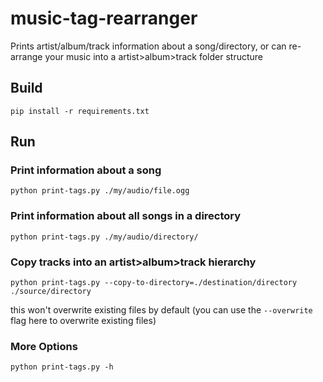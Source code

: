 # music-tag-rearranger

Prints artist/album/track information about a song/directory, or can re-arrange your music into a artist>album>track folder structure

## Build

    pip install -r requirements.txt

## Run

### Print information about a song

    python print-tags.py ./my/audio/file.ogg

### Print information about all songs in a directory

    python print-tags.py ./my/audio/directory/

### Copy tracks into an artist>album>track hierarchy

    python print-tags.py --copy-to-directory=./destination/directory ./source/directory

this won't overwrite existing files by default (you can use the `--overwrite` flag here to overwrite existing files)

### More Options

    python print-tags.py -h